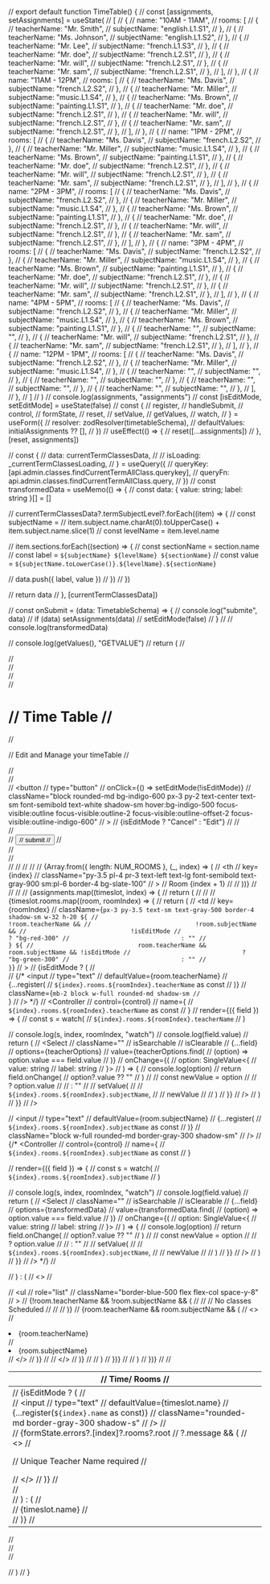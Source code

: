 // export default function TimeTable() {
//   const [assignments, setAssignments] = useState<TimetableSchema>(
//     [
//     {
//       name: "10AM - 11AM",
//       rooms: [
//         {
//           teacherName: "Mr. Smith",
//           subjectName: "english.L1.S1",
//         },
//         {
//           teacherName: "Ms. Johnson",
//           subjectName: "english.L1.S2",
//         },
//         {
//           teacherName: "Mr. Lee",
//           subjectName: "french.L1.S3",
//         },
//         {
//           teacherName: "Mr. doe",
//           subjectName: "french.L2.S1",
//         },
//         {
//           teacherName: "Mr. will",
//           subjectName: "french.L2.S1",
//         },
//         {
//           teacherName: "Mr. sam",
//           subjectName: "french.L2.S1",
//         },
//       ],
//     },
//     {
//       name: "11AM - 12PM",
//       rooms: [
//         {
//           teacherName: "Ms. Davis",
//           subjectName: "french.L2.S2",
//         },
//         {
//           teacherName: "Mr. Miller",
//           subjectName: "music.L1.S4",
//         },
//         {
//           teacherName: "Ms. Brown",
//           subjectName: "painting.L1.S1",
//         },
//         {
//           teacherName: "Mr. doe",
//           subjectName: "french.L2.S1",
//         },
//         {
//           teacherName: "Mr. will",
//           subjectName: "french.L2.S1",
//         },
//         {
//           teacherName: "Mr. sam",
//           subjectName: "french.L2.S1",
//         },
//       ],
//     },
//     {
//       name: "1PM - 2PM",
//       rooms: [
//         {
//           teacherName: "Ms. Davis",
//           subjectName: "french.L2.S2",
//         },
//         {
//           teacherName: "Mr. Miller",
//           subjectName: "music.L1.S4",
//         },
//         {
//           teacherName: "Ms. Brown",
//           subjectName: "painting.L1.S1",
//         },
//         {
//           teacherName: "Mr. doe",
//           subjectName: "french.L2.S1",
//         },
//         {
//           teacherName: "Mr. will",
//           subjectName: "french.L2.S1",
//         },
//         {
//           teacherName: "Mr. sam",
//           subjectName: "french.L2.S1",
//         },
//       ],
//     },
//     {
//       name: "2PM - 3PM",
//       rooms: [
//         {
//           teacherName: "Ms. Davis",
//           subjectName: "french.L2.S2",
//         },
//         {
//           teacherName: "Mr. Miller",
//           subjectName: "music.L1.S4",
//         },
//         {
//           teacherName: "Ms. Brown",
//           subjectName: "painting.L1.S1",
//         },
//         {
//           teacherName: "Mr. doe",
//           subjectName: "french.L2.S1",
//         },
//         {
//           teacherName: "Mr. will",
//           subjectName: "french.L2.S1",
//         },
//         {
//           teacherName: "Mr. sam",
//           subjectName: "french.L2.S1",
//         },
//       ],
//     },
//     {
//       name: "3PM - 4PM",
//       rooms: [
//         {
//           teacherName: "Ms. Davis",
//           subjectName: "french.L2.S2",
//         },
//         {
//           teacherName: "Mr. Miller",
//           subjectName: "music.L1.S4",
//         },
//         {
//           teacherName: "Ms. Brown",
//           subjectName: "painting.L1.S1",
//         },
//         {
//           teacherName: "Mr. doe",
//           subjectName: "french.L2.S1",
//         },
//         {
//           teacherName: "Mr. will",
//           subjectName: "french.L2.S1",
//         },
//         {
//           teacherName: "Mr. sam",
//           subjectName: "french.L2.S1",
//         },
//       ],
//     },
//     {
//       name: "4PM - 5PM",
//       rooms: [
//         {
//           teacherName: "Ms. Davis",
//           subjectName: "french.L2.S2",
//         },
//         {
//           teacherName: "Mr. Miller",
//           subjectName: "music.L1.S4",
//         },
//         {
//           teacherName: "Ms. Brown",
//           subjectName: "painting.L1.S1",
//         },
//         {
//           teacherName: "",
//           subjectName: "",
//         },
//         {
//           teacherName: "Mr. will",
//           subjectName: "french.L2.S1",
//         },
//         {
//           teacherName: "Mr. sam",
//           subjectName: "french.L2.S1",
//         },
//       ],
//     },
//     {
//       name: "12PM - 1PM",
//       rooms: [
//         {
//           teacherName: "Ms. Davis",
//           subjectName: "french.L2.S2",
//         },
//         {
//           teacherName: "Mr. Miller",
//           subjectName: "music.L1.S4",
//         },
//         {
//           teacherName: "",
//           subjectName: "",
//         },
//         {
//           teacherName: "",
//           subjectName: "",
//         },
//         {
//           teacherName: "",
//           subjectName: "",
//         },
//         {
//           teacherName: "",
//           subjectName: "",
//         },
//       ],
//     },
//   ]
//   )
//   console.log(assignments, "assignments")
//   const [isEditMode, setEditMode] = useState(false)
//   const {
//     register,
//     handleSubmit,
//     control,
//     formState,
//     reset,
//     setValue,
//     getValues,
//     watch,
//   } = useForm<TimetableSchema>({
//     resolver: zodResolver(timetableSchema),
//     defaultValues: initialAssignments ?? [],
//   })
//   useEffect(() => {
//     reset([...assignments])
//   }, [reset, assignments])

//   const {
//     data: currentTermClassesData,
//     // isLoading: _currentTermClassesLoading,
//   } = useQuery({
//     queryKey: [api.admin.classes.findCurrentTermAllClass.querykey],
//     queryFn: api.admin.classes.findCurrentTermAllClass.query,
//   })
//   const transformedData = useMemo(() => {
//     const data: { value: string; label: string }[] = []

//     currentTermClassesData?.termSubjectLevel?.forEach((item) => {
//       const subjectName =
//         item.subject.name.charAt(0).toUpperCase() + item.subject.name.slice(1)
//       const levelName = item.level.name

//       item.sections.forEach((section) => {
//         const sectionName = section.name
//         const label = `${subjectName} ${levelName} ${sectionName}`
//         const value = `${subjectName.toLowerCase()}.${levelName}.${sectionName}`

//         data.push({ label, value })
//       })
//     })

//     return data
//   }, [currentTermClassesData])

//   const onSubmit = (data: TimetableSchema) => {
//     console.log("submite", data)
//     if (data) setAssignments(data)
//     setEditMode(false)
//   }
//   // console.log(transformedData)

//   console.log(getValues(), "GETVALUE")
//   return (
//     <form onSubmit={handleSubmit(onSubmit)}>
//       <div className="px-4 sm:px-6 lg:px-20 lg:py-20">
//         <div className="sm:flex sm:items-center">
//           <div className="sm:flex-auto">
//             <h1 className="text-base font-semibold leading-6 text-gray-900">
//               Time Table
//             </h1>
//             <p className="mt-2 text-sm text-gray-700">
//               Edit and Manage your timeTable
//             </p>
//           </div>
//           <div className="mt-4 sm:ml-16 sm:mt-0 sm:flex-none">
//             <button
//               type="button"
//               onClick={() => setEditMode(!isEditMode)}
//               className="block rounded-md bg-indigo-600 px-3 py-2 text-center text-sm font-semibold text-white shadow-sm hover:bg-indigo-500 focus-visible:outline focus-visible:outline-2 focus-visible:outline-offset-2 focus-visible:outline-indigo-600"
//             >
//               {isEditMode ? "Cancel" : "Edit"}
//             </button>
//           </div>
//           <div className="mt-4 sm:ml-16 sm:mt-0 sm:flex-none">
//             <button className="block rounded-md bg-indigo-600 px-3 py-2 text-center text-sm font-semibold text-white shadow-sm hover:bg-indigo-500 focus-visible:outline focus-visible:outline-2 focus-visible:outline-offset-2 focus-visible:outline-indigo-600">
//               submit
//             </button>
//           </div>
//         </div>
//         <div className="-mx-4 mt-10 ring-1 ring-gray-300 sm:mx-0 sm:rounded-lg ">
//           <table className="min-w-full divide-y divide-gray-800">
//             <thead>
//               <tr className="">
//                 <th className="px-3 py-3.5 text-left text-lg leading-7 tracking-wider font-semibold text-gray-900 border-4 bg-slate-100">
//                   Time/ Rooms
//                 </th>
//                 {Array.from({ length: NUM_ROOMS }, (_, index) => (
//                   <th
//                     key={index}
//                     className="py-3.5 pl-4 pr-3 text-left text-lg font-semibold text-gray-900 sm:pl-6 border-4 bg-slate-100"
//                   >
//                     Room {index + 1}
//                   </th>
//                 ))}
//               </tr>
//             </thead>
//             <tbody>
//               {assignments.map((timeslot, index) => {
//                 return (
//                   <tr key={index} className="border border-slate-200 shadow-sm">
//                     <td className="relative py-4 pl-4 pr-3 text-sm sm:pl-6 bg-blue-300 w-32 h-20 border-4">
//                       {isEditMode ? (
//                         <div className="max-w-32 h-20">
//                           <input
//                             type="text"
//                             defaultValue={timeslot.name}
//                             {...register(`${index}.name` as const)}
//                             className="rounded-md border-gray-300 shadow-s"
//                           />
//                           <div className="text-lg font-bold">
//                             {formState.errors?.[index]?.rooms?.root
//                               ?.message && (
//                               <>
//                                 <p className="text-red-500 text-xs">
//                                   Unique Teacher Name required
//                                 </p>
//                               </>
//                             )}
//                           </div>
//                         </div>
//                       ) : (
//                         <div className="font-medium text-gray-900 ">
//                           {timeslot.name}
//                         </div>
//                       )}
//                     </td>
//                     {timeslot.rooms.map((room, roomIndex) => {
//                       return (
//                         <td
//                           key={roomIndex}
//                           className={`px-3 py-3.5 text-sm text-gray-500 border-4 shadow-sm w-32 h-20 ${
//                             !room.teacherName &&
//                             !room.subjectName &&
//                             !isEditMode
//                               ? "bg-red-300"
//                               : ""
//                           } ${
//                             room.teacherName && room.subjectName && !isEditMode
//                               ? "bg-green-300"
//                               : ""
//                           }`}
//                         >
//                           {isEditMode ? (
//                             <div>
//                               {/* <input
//                                 type="text"
//                                 defaultValue={room.teacherName}
//                                 {...register(
//                                   `${index}.rooms.${roomIndex}.teacherName` as const
//                                 )}
//                                 className={`mb-2 block w-full rounded-md shadow-sm
//                                 `}
//                               /> */}
//                               <Controller
//                                 control={control}
//                                 name={
//                                   `${index}.rooms.${roomIndex}.teacherName` as const
//                                 }
//                                 render={({ field }) => {
//                                   const s = watch(
//                                     `${index}.rooms.${roomIndex}.teacherName`
//                                   )

//                                   console.log(s, index, roomIndex, "watch")
//                                   console.log(field.value)
//                                   return (
//                                     <Select
//                                       className=""
//                                       isSearchable
//                                       isClearable
//                                       {...field}
//                                       options={teacherOptions}
//                                       value={teacherOptions.find(
//                                         (option) => option.value === field.value
//                                       )}
//                                       onChange={(
//                                         option: SingleValue<{
//                                           value: string
//                                           label: string
//                                         }>
//                                       ) => {
//                                         console.log(option)
//                                         return field.onChange(
//                                           option?.value ?? ""
//                                         )
//                                         // const newValue = option
//                                         //   ? option.value
//                                         //   : ""
//                                         // setValue(
//                                         //   `${index}.rooms.${roomIndex}.subjectName`,
//                                         //   newValue
//                                         // )
//                                       }}
//                                     />
//                                   )
//                                 }}
//                               />

//                               <input
//                                 type="text"
//                                 defaultValue={room.subjectName}
//                                 {...register(
//                                   `${index}.rooms.${roomIndex}.subjectName` as const
//                                 )}
//                                 className="block w-full rounded-md border-gray-300 shadow-sm"
//                               />
//                               {/* <Controller
//                                 control={control}
//                                 name={
//                                   `${index}.rooms.${roomIndex}.subjectName` as const
//                                 }

//                                 render={({ field }) => {
//                                   const s = watch(
//                                     `${index}.rooms.${roomIndex}.subjectName`
//                                   )

//                                   console.log(s, index, roomIndex, "watch")
//                                   console.log(field.value)
//                                   return (
//                                     <Select
//                                       className=""
//                                       isSearchable
//                                       isClearable
//                                       {...field}
//                                       options={transformedData}
//                                       value={transformedData.find(
//                                         (option) => option.value === field.value
//                                       )}
//                                       onChange={(
//                                         option: SingleValue<{
//                                           value: string
//                                           label: string
//                                         }>
//                                       ) => {
//                                         console.log(option)
//                                         return field.onChange(
//                                           option?.value ?? ""
//                                         )
//                                         // const newValue = option
//                                         //   ? option.value
//                                         //   : ""
//                                         // setValue(
//                                         //   `${index}.rooms.${roomIndex}.subjectName`,
//                                         //   newValue
//                                         // )
//                                       }}
//                                     />
//                                   )
//                                 }}
//                               /> */}
//                             </div>
//                           ) : (
//                             <>
//                               <span></span>

//                               <ul
//                                 role="list"
//                                 className="border-blue-500 flex flex-col space-y-8"
//                               >
//                                 {!room.teacherName && !room.subjectName && (
//                                   <span className="flex justify-center items-center">
//                                     <span className="text-center text-lg font-light italic">
//                                       No classes Scheduled
//                                     </span>
//                                   </span>
//                                 )}
//                                 {room.teacherName && room.subjectName && (
//                                   <>
//                                     <li>{room.teacherName}</li>
//                                     <li>{room.subjectName}</li>
//                                   </>
//                                 )}
//                               </ul>
//                             </>
//                           )}
//                         </td>
//                       )
//                     })}
//                   </tr>
//                 )
//               })}
//             </tbody>
//           </table>
//         </div>
//       </div>
//     </form>
//   )
// }